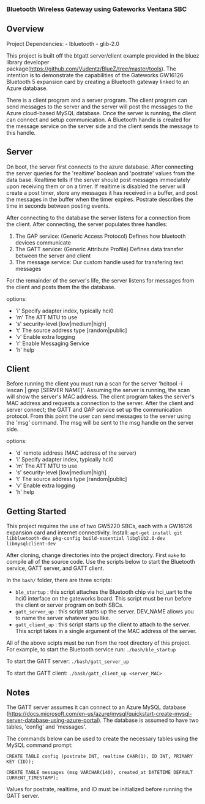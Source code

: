 ### Bluetooth Wireless Gateway using Gateworks Ventana SBC

## Overview 
Project Dependencies:
    - lbluetooth 
    - glib-2.0
    
This project is built off the btgatt server/client example provided in the bluez library developer package(https://github.com/Vudentz/BlueZ/tree/master/tools). The intention is to demonstrate the capabilities of the Gateworks GW16126 Bluetooth 5 expansion card by creating a Bluetooth gateway linked to an Azure database.

There is a client program and a server program. The client program can send messages to the server and the server will post the messages to the Azure cloud-based MySQL database. 
Once the server is running, the client can connect and setup communication. A Bluetooth handle is created for the message service on the server side and the client sends the message to this handle.

## Server 
On boot, the server first connects to the azure database. After connecting the server queries for the 'realtime' boolean and 'postrate' values from the data base. Realtime tells if the server should post messages immediately upon receiving them or on a timer. If realtime is disabled the server will create a post timer, store any messages it has received in a buffer, and post the messages in the buffer when the timer expires. Postrate describes the time in seconds between posting events.

After connecting to the database the server listens for a connection from the client. After connecting, the server populates three handles:
1. The GAP service: (Generic Access Protocol) Defines how bluetooth devices communicate
2. The GATT service: (Generic Attribute Profile) Defines data transfer between the server and client
3. The message service: Our custom handle used for transfering text messages 

For the remainder of the server's life, the server listens for messages from the client and posts them the the database. 
    
options:
- 'i' Specify adapter index, typically hci0 
- 'm' The ATT MTU to use
- 's' security-level [low|medium|high]
- 't' The source address type [random|public]
- 'v' Enable extra logging
- 'r' Enable Messaging Service
- 'h' help

## Client 
Before running the client you must run a scan for the server 'hcitool -i <hciX> lescan | grep [SERVER NAME]'. Assuming the server is running, the scan will show the server's MAC address. The client program takes the server's MAC address and requests a connection to the server. 
After the client and server connect; the GATT and GAP service set up the communication protocol. From this point the user can send messages to the server using the 'msg' command. The msg will be sent to the msg handle on the server side. 

options: 
- 'd' remote address (MAC address of the server)
- 'i' Specify adapter index, typically hci0 
- 'm' The ATT MTU to use
- 's' security-level [low|medium|high]
- 't' The source address type [random|public]
- 'v' Enable extra logging
- 'h' help

## Getting Started
This project requires the use of two GW5220 SBCs, each with a GW16126 expansion card and internet connectivity.
Install:
```apt-get install git libbluetooth-dev pkg-config build-essential libglib2.0-dev libmysqlclient-dev```

After cloning, change directories into the project directory. First `make` to compile all of the source code. Use the scripts below to start the Bluetooth service, GATT server, and GATT client. 

In the `bash/` folder, there are three scripts: 
- `ble_startup` : this script attaches the Bluetooth chip via hci_uart to the hci0 interface on the gateworks board. This script must be run before the client or server program on both SBCs. 
- `gatt_server_up` : this script starts up the server. DEV_NAME allows you to name the server whatever you like. 
- `gatt_client_up` : this script starts up the client to attach to the server. This script takes in a single argument of the MAC address of the server. 

All of the above scipts must be run from the root directory of this project. For example, to start the Bluetooth service run:
```./bash/ble_startup```

To start the GATT server:
```./bash/gatt_server_up```

To start the GATT client:
```./bash/gatt_client_up <server_MAC>```

## Notes
The GATT server assumes it can connect to an Azure MySQL database (https://docs.microsoft.com/en-us/azure/mysql/quickstart-create-mysql-server-database-using-azure-portal). The database is assumed to have two tables, 'config' and 'messages'. 

The commands below can be used to create the necessary tables using the MySQL command prompt:

```CREATE TABLE config (postrate INT, realtime CHAR(1), ID INT, PRIMARY KEY (ID));```

```CREATE TABLE messages (msg VARCHAR(140), created_at DATETIME DEFAULT CURRENT_TIMESTAMP);```

Values for postrate, realtime, and ID must be initialized before running the GATT server.

